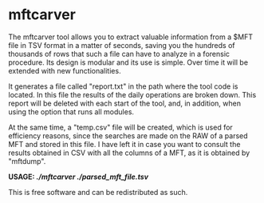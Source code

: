 # mftcarver

The mftcarver tool allows you to extract valuable information from a $MFT file in TSV format in a matter of seconds, saving you the hundreds of thousands of rows that such a file can have to analyze in a forensic procedure. Its design is modular and its use is simple. Over time it will be extended with new functionalities.

It generates a file called "report.txt" in the path where the tool code is located. In this file the results of the daily operations are broken down. This report will be deleted with each start of the tool, and, in addition, when using the option that runs all modules.

At the same time, a "temp.csv" file will be created, which is used for efficiency reasons, since the searches are made on the RAW of a parsed MFT and stored in this file. I have left it in case you want to consult the results obtained in CSV with all the columns of a MFT, as it is obtained by "mftdump".

**USAGE: _./mftcarver ./parsed_mft_file.tsv_**

This is free software and can be redistributed as such.  
